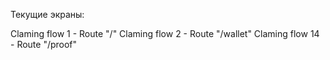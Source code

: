 Текущие экраны:

Claming flow 1  - Route "/"
Claming flow 2  - Route "/wallet"
Claming flow 14  - Route "/proof"
